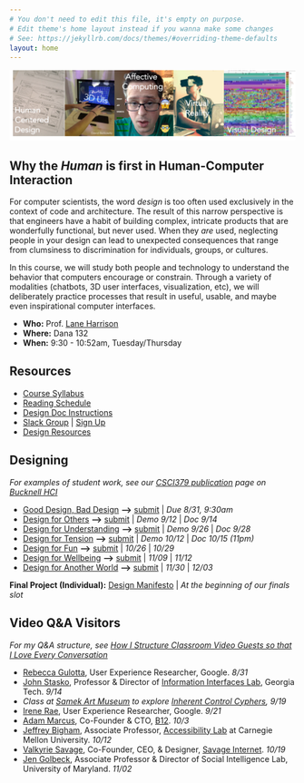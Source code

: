 ```yaml
---
# You don't need to edit this file, it's empty on purpose.
# Edit theme's home layout instead if you wanna make some changes
# See: https://jekyllrb.com/docs/themes/#overriding-theme-defaults
layout: home
---
```


![Human-Centered Design Process](img/hci_banner.png)

## Why the _Human_ is first in Human-Computer Interaction
For computer scientists, the word _design_ is too often used exclusively in the context of code and architecture. The result of this narrow perspective is that engineers have a habit of building complex, intricate products that are wonderfully functional, but never used. When they _are_ used, neglecting people in your design can lead to unexpected consequences that range from clumsiness to discrimination for individuals, groups, or cultures.

In this course, we will study both people and technology to  understand the behavior that computers encourage or constrain. Through a variety of modalities (chatbots, 3D user interfaces, visualization, etc), we will deliberately practice processes that result in useful, usable, and maybe even inspirational computer interfaces.  

- **Who:** Prof. [Lane Harrison](https://web.cs.wpi.edu/~ltharrison/)
- **Where:** Dana 132
- **When:** 9:30 - 10:52am, Tuesday/Thursday

## Resources
- [Course Syllabus](docs/syllabus.html)
- [Reading Schedule](docs/schedule.html)
- [Design Doc Instructions](docs/designdocs.html)
- [Slack Group](https://bucknellhcifall2017.slack.com/) \| [Sign Up](https://bucknellhcifall2017.slack.com/signup)
- [Design Resources](docs/resources.html)

## Designing
_For examples of student work, see our [CSCI379 publication](https://medium.com/bucknell-hci/tagged/csci379-hci) page on [Bucknell HCI](https://medium.com/bucknell-hci)_

- [Good Design, Bad Design](designs/goodbad_assn.html) **-->** [submit](https://gitlab.bucknell.edu/bucknell-hci/bucknell-hci-fa2017/wikis/goodbad_assn) \| _Due 8/31, 9:30am_
- [Design for Others](designs/visual_assn.html) **-->** [submit](https://gitlab.bucknell.edu/bucknell-hci/bucknell-hci-fa2017/wikis/design-for-others) \| _Demo 9/12_ \| _Doc 9/14_
- [Design for Understanding](designs/datavis_assn.html) **-->** [submit](https://gitlab.bucknell.edu/bucknell-hci/bucknell-hci-fa2017/wikis/design-for-understanding) \| _Demo 9/26_ \| _Doc 9/28_
- [Design for Tension](designs/chatbot_assn.html) **-->** [submit](https://gitlab.bucknell.edu/bucknell-hci/bucknell-hci-fa2017/wikis/design-for-tension) \| _Demo 10/12_ \| _Doc 10/15 (11pm)_
- [Design for Fun](designs/gesture_assn.html) **-->** [submit](https://gitlab.bucknell.edu/bucknell-hci/bucknell-hci-fa2017/wikis/design-for-fun) \| _10/26_ \| _10/29_
- [Design for Wellbeing](designs/emotion_assn.html) **-->** [submit](https://gitlab.bucknell.edu/bucknell-hci/bucknell-hci-fa2017/wikis/design-for-wellbeing) \| _11/09_ \| _11/12_
- [Design for Another World](designs/vr_assn.html) **-->** [submit](https://gitlab.bucknell.edu/bucknell-hci/bucknell-hci-fa2017/wikis/design-for-another-world) \| _11/30_ \| _12/03_

**Final Project (Individual):** [Design Manifesto](docs/manifesto.html) \| _At the beginning of our finals slot_

## Video Q&A Visitors
_For my Q&A structure, see [How I Structure Classroom Video Guests so that I Love Every Conversation](https://medium.com/bucknell-hci/how-i-structure-classroom-video-guests-so-that-i-love-every-conversation-ec874262e957)_

- [Rebecca Gulotta](http://rebeccagulotta.com/), User Experience Researcher, Google. _8/31_
- [John Stasko](https://www.cc.gatech.edu/~john.stasko/), Professor & Director of [Information Interfaces Lab](https://www.cc.gatech.edu/gvu/ii/), Georgia Tech. _9/14_
- _Class at [Samek Art Museum](http://www.bucknell.edu/samek) to explore [Inherent Control Cyphers](https://museum.bucknell.edu/2017/08/08/inherent-control-cyphers-opens-august-8/),_ _9/19_
- [Irene Rae](https://www.linkedin.com/in/irenerae/), User Experience Researcher, Google. _9/21_
- [Adam Marcus](http://marcua.net/), Co-Founder & CTO, [B12](http://www.b12.io/). _10/3_
- [Jeffrey Bigham](http://www.cs.cmu.edu/~jbigham/), Associate Professor, [Accessibility Lab](http://accessibility.cs.cmu.edu/) at Carnegie Mellon University. _10/12_
- [Valkyrie Savage](https://valkyriesavage.com/), Co-Founder, CEO, & Designer, [Savage Internet](https://savageinter.net/). _10/19_
- [Jen Golbeck](http://jengolbeck.com/), Associate Professor & Director of Social Intelligence Lab, University of Maryland. _11/02_
